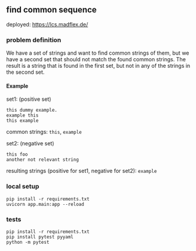 ## find common sequence

deployed: https://lcs.madflex.de/


### problem definition

We have a set of strings and want to find common strings of them,
but we have a second set that should not match the found common strings.
The result is a string that is found in the first set, but not in any of the strings in the second set.

#### Example

set1: (positive set)
```
this dummy example.
example this
this example
```

common strings: ``this``, ``example``

set2: (negative set)
```
this foo
another not relevant string
```

resulting strings (positive for set1, negative for set2): ``example``


### local setup

```
pip install -r requirements.txt
uvicorn app.main:app --reload
```


### tests

```
pip install -r requirements.txt
pip install pytest pyyaml
python -m pytest
```
